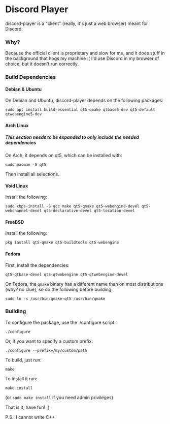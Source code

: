 Discord Player
======

discord-player is a "client" (really, it's just a web browser) meant for Discord.

### Why?

Because the official client is proprietary and slow for me, and it does stuff in the
background that hogs my machine :(
I'd use Discord in my browser of choice, but it doesn't run correctly.

### Build Dependencies

#### Debian & Ubuntu

On Debian and Ubuntu, discord-player depends on the following packages:

`sudo apt install build-essential qt5-qmake qtbase5-dev qt5-default qtwebengine5-dev`

#### Arch Linux

##### This section needs to be expanded to only include the needed dependencies

On Arch, it depends on qt5, which can be installed with:

`sudo pacman -S qt5`

Then install all selections.

#### Void Linux

Install the following:

`sudo xbps-install -S gcc make qt5-qmake qt5-webengine-devel qt5-webchannel-devel qt5-declarative-devel qt5-location-devel`

#### FreeBSD

Install the following:

`pkg install qt5-qmake qt5-buildtools qt5-webengine`

#### Fedora

First, install the dependencies:

`qt5-qtbase-devel qt5-qtwebengine qt5-qtwebengine-devel`

On Fedora, the `qmake` binary has a different name than on most distributions (why? no clue), so do the following before building:

`sudo ln -s /usr/bin/qmake-qt5 /usr/bin/qmake`

### Building

To configure the package, use the ./configure script:

    ./configure

Or, if you want to specify a custom prefix:

    ./configure --prefix=/my/custom/path

To build, just run:

    make

To install it run:

    make install

(or `sudo make install` if you need admin privileges)

That is it, have fun! ;)

P.S.: I cannot write C++
